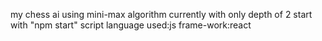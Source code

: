 my chess ai using mini-max algorithm
currently with only depth of 2
start with "npm start" script
language used:js
frame-work:react
